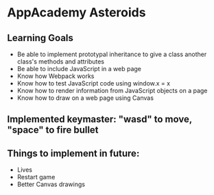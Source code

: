 # AppAcademy Asteroids

## Learning Goals

+ Be able to implement prototypal inheritance to give a class another class's methods and attributes
+ Be able to include JavaScript in a web page
+ Know how Webpack works
+ Know how to test JavaScript code using window.x = x
+ Know how to render information from JavaScript objects on a page
+ Know how to draw on a web page using Canvas

## Implemented keymaster: "wasd" to move, "space" to fire bullet

## Things to implement in future:
+ Lives
+ Restart game
+ Better Canvas drawings
